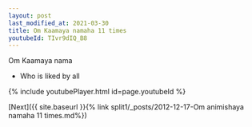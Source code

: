 ```yaml
---
layout: post
last_modified_at: 2021-03-30
title: Om Kaamaya namaha 11 times
youtubeId: TIvr9dIQ_B8
---
```

 
 
Om Kaamaya nama 
 
 -  Who is liked by all 
 
  
 
  
 
 
 
 
 
 


{% include youtubePlayer.html id=page.youtubeId %}
 
[Next]({{ site.baseurl }}{% link  split1/_posts/2012-12-17-Om animishaya namaha 11 times.md%})
 
